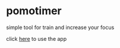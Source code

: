 # pomotimer
simple tool for train and increase your focus

click [here](https://abiyyu03.github.io/pomotimer) to use the app
